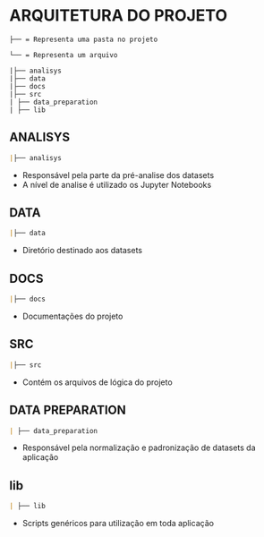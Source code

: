 # ARQUITETURA DO PROJETO

```
├── = Representa uma pasta no projeto

└── = Representa um arquivo

|├── analisys
|├── data
|├── docs
|├── src
| ├── data_preparation
| ├── lib
```

## **ANALISYS**

```markdown
|├── analisys
```

- Responsável pela parte da pré-analise dos datasets
- A nível de analise é utilizado os Jupyter Notebooks

## **DATA**

```markdown
|├── data
```

- Diretório destinado aos datasets

## **DOCS**

```markdown
|├── docs
```

- Documentações do projeto

## **SRC**

```markdown
|├── src
```

- Contém os arquivos de lógica do projeto

## **DATA PREPARATION**

```markdown
| ├── data_preparation
```

- Responsável pela normalização e padronização de datasets da aplicação

## **lib**

```markdown
| ├── lib
```

- Scripts genéricos para utilização em toda aplicação
